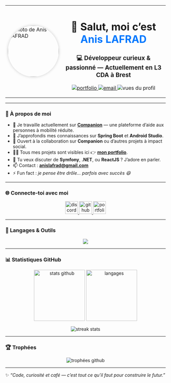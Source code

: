 <div align="center">
  <table>
    <tr>
      <td>
        <img src="https://imageprojetsanis.netlify.app/images/moi.png" alt="photo de Anis LAFRAD" width="160" style="border-radius: 50%; box-shadow: 0 0 10px rgba(0,0,0,0.2);"/>
      </td>
      <td align="center">
        <h1>👋 Salut, moi c’est <span style="color:#0077ff;">Anis LAFRAD</span></h1>
        <h3>💻 Développeur curieux & passionné — Actuellement en L3 CDA à Brest</h3>
        <p>
          <a href="https://monportefolioanis.netlify.app/" target="_blank">
            <img src="https://img.shields.io/badge/Portfolio-Visitez%20mon%20site-blue?style=for-the-badge&logo=google-chrome" alt="portfolio" />
          </a>
          <a href="mailto:anislafrad@gmail.com">
            <img src="https://img.shields.io/badge/Contact-Email-red?style=for-the-badge&logo=gmail" alt="email" />
          </a>
          <img src="https://komarev.com/ghpvc/?username=JeMeSuisPerdu&label=Vues%20du%20profil&color=0e75b6&style=for-the-badge" alt="vues du profil" />
        </p>
      </td>
    </tr>
  </table>
</div>

---

### 🚀 À propos de moi

- 🔭 Je travaille actuellement sur **[Companion](https://github.com/JeMeSuisPerdu/Companion_api)** — une plateforme d’aide aux personnes à mobilité réduite.  
- 🌱 J’approfondis mes connaissances sur **Spring Boot** et **Android Studio**.  
- 👯 Ouvert à la collaboration sur **Companion** ou d’autres projets à impact social.  
- 👨‍💻 Tous mes projets sont visibles ici 👉 [**mon portfolio**](https://monportefolioanis.netlify.app/).  
- 💬 Tu veux discuter de **Symfony**, **.NET**, ou **ReactJS** ? J’adore en parler.  
- 📫 Contact : **anislafrad@gmail.com**  
- ⚡ Fun fact : *je pense être drôle… parfois avec succès 😄*

---

### 🌐 Connecte-toi avec moi

<p align="center">
  <a href="https://discord.gg/kisetaro" target="_blank">
    <img src="https://skillicons.dev/icons?i=discord" alt="discord" width="40" height="40"/>
  </a>
  <a href="https://github.com/JeMeSuisPerdu" target="_blank">
    <img src="https://skillicons.dev/icons?i=github" alt="github" width="40" height="40"/>
  </a>
  <a href="https://monportefolioanis.netlify.app/" target="_blank">
    <img src="https://skillicons.dev/icons?i=html" alt="portfolio" width="40" height="40"/>
  </a>
</p>

---

### 🧠 Langages & Outils

<p align="center">
  <img src="https://skillicons.dev/icons?i=c,cs,java,python,php,js,react,symfony,spring,bootstrap,androidstudio,mysql,postgres,sqlite,postman,git,linux,figma,nodejs" />
</p>

---

### 📊 Statistiques GitHub

<p align="center">
  <img src="https://github-readme-stats.vercel.app/api?username=JeMeSuisPerdu&show_icons=true&theme=tokyonight&hide_border=true" alt="stats github" height="160" />
  <img src="https://github-readme-stats.vercel.app/api/top-langs/?username=JeMeSuisPerdu&layout=compact&theme=tokyonight&hide_border=true" alt="langages" height="160" />
</p>

<p align="center">
  <img src="https://github-readme-streak-stats.herokuapp.com/?user=JeMeSuisPerdu&theme=tokyonight&hide_border=true" alt="streak stats" />
</p>

---

### 🏆 Trophées

<p align="center">
  <img src="https://github-profile-trophy.vercel.app/?username=JeMeSuisPerdu&theme=tokyonight&no-frame=true&margin-w=10" alt="trophées github" />
</p>

---

✨ *“Code, curiosité et café — c’est tout ce qu’il faut pour construire le futur.”*  
